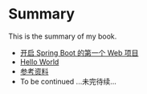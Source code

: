# Summary

This is the summary of my book.

* [开启 Spring Boot 的第一个  Web 项目](docs/quick-start-with-initializr.md)
* [Hello World](docs/hello-world.md)
* [参考资料](docs/references.md)
* To be continued ...未完待续...